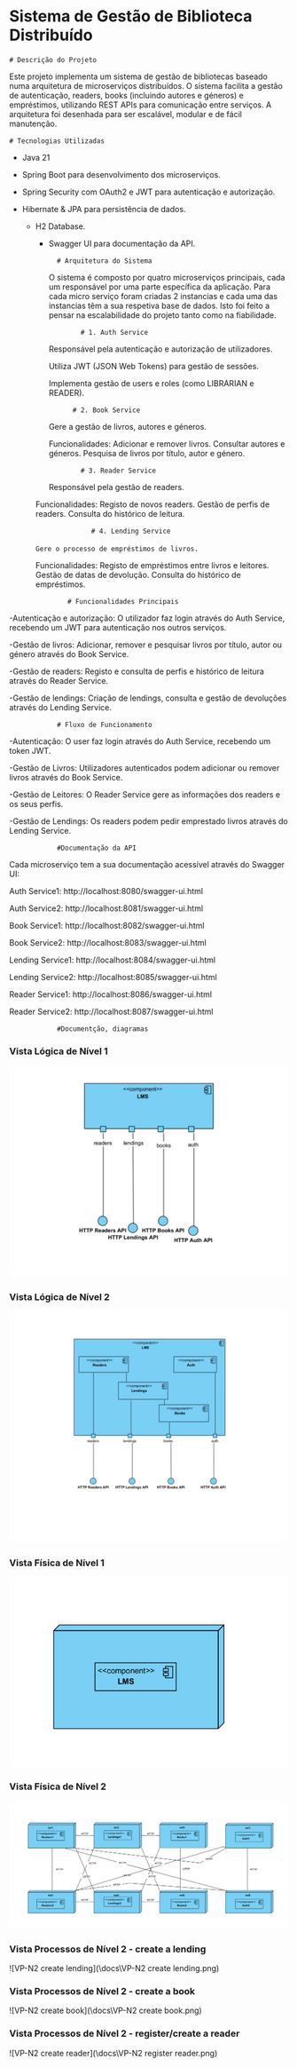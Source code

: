 #  Sistema de Gestão de Biblioteca Distribuído

	# Descrição do Projeto

Este projeto implementa um sistema de gestão de bibliotecas baseado numa arquitetura de microserviços distribuídos. O sistema facilita a gestão de autenticação, readers, books (incluindo autores e géneros) e empréstimos, utilizando REST APIs para comunicação entre serviços. A arquitetura foi desenhada para ser escalável, modular e de fácil manutenção. 

	# Tecnologias Utilizadas

- Java 21
  
- Spring Boot para desenvolvimento dos microserviços.
 
- Spring Security com OAuth2 e JWT para autenticação e autorização.
 
- Hibernate & JPA para persistência de dados.
 
  - H2 Database.
  
    - Swagger UI para documentação da API.

            # Arquitetura do Sistema

      O sistema é composto por quatro microserviços principais, cada um responsável por uma parte específica da aplicação. Para cada micro serviço foram criadas 2 instancias e cada uma das instancias têm a sua respetiva base de dados. Isto foi feito a pensar na escalabilidade do projeto tanto como na fiabilidade.

                  # 1. Auth Service

         Responsável pela autenticação e autorização de utilizadores.
  
         Utiliza JWT (JSON Web Tokens) para gestão de sessões.
  
         Implementa gestão de users e roles (como LIBRARIAN e READER).

                # 2. Book Service

         Gere a gestão de livros, autores e géneros.
  
      Funcionalidades:
            Adicionar e remover livros.
            Consultar autores e géneros.
            Pesquisa de livros por título, autor e género.

                  # 3. Reader Service

        Responsável pela gestão de readers.

    Funcionalidades:
                    Registo de novos readers.
                    Gestão de perfis de readers.
                    Consulta do histórico de leitura.

                      # 4. Lending Service

        Gere o processo de empréstimos de livros.

      Funcionalidades:
                Registo de empréstimos entre livros e leitores.
                Gestão de datas de devolução.
                Consulta do histórico de empréstimos.


                # Funcionalidades Principais

-Autenticação e autorização: O utilizador faz login através do Auth Service, recebendo um JWT para autenticação nos outros serviços.

-Gestão de livros: Adicionar, remover e pesquisar livros por título, autor ou género através do Book Service.

-Gestão de readers: Registo e consulta de perfis e histórico de leitura através do Reader Service.

-Gestão de lendings: Criação de lendings, consulta e gestão de devoluções através do Lending Service.

                # Fluxo de Funcionamento

-Autenticação: O user faz login através do Auth Service, recebendo um token JWT.

-Gestão de Livros: Utilizadores autenticados podem adicionar ou remover livros através do Book Service.

-Gestão de Leitores: O Reader Service gere as informações dos readers e os seus perfis.

-Gestão de Lendings: Os readers podem pedir emprestado livros através do Lending Service.

                #Documentação da API

Cada microserviço tem a sua documentação acessível através do Swagger UI:

Auth Service1: http://localhost:8080/swagger-ui.html

Auth Service2: http://localhost:8081/swagger-ui.html

Book Service1: http://localhost:8082/swagger-ui.html

Book Service2: http://localhost:8083/swagger-ui.html

Lending Service1: http://localhost:8084/swagger-ui.html

Lending Service2: http://localhost:8085/swagger-ui.html

Reader Service1: http://localhost:8086/swagger-ui.html

Reader Service2: http://localhost:8087/swagger-ui.html


                #Documentção, diagramas


### Vista Lógica de Nível 1

![VL-N1](\docs\VL-N1.png)

### Vista Lógica de Nível 2

![VL-N2](\docs\VL-N2.png)

### Vista Física de Nível 1

![VF-N1](\docs\VF-N1.png)

### Vista Física de Nível 2

![VF-N2](\docs\VF-N2.png)

### Vista Processos de Nível 2 - create a lending

![VP-N2 create lending](\docs\VP-N2 create lending.png)

### Vista Processos de Nível 2 - create a book

![VP-N2 create book](\docs\VP-N2 create book.png)

### Vista Processos de Nível 2 - register/create a reader

![VP-N2 create reader](\docs\VP-N2 register reader.png)










  
